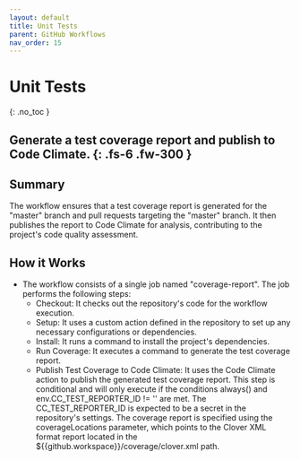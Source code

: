 ```yaml
---
layout: default
title: Unit Tests
parent: GitHub Workflows
nav_order: 15
---
```


# Unit Tests
{: .no_toc }

Generate a test coverage report and publish to Code Climate.
{: .fs-6 .fw-300 }
---

## Summary
The workflow ensures that a test coverage report is generated for the "master" branch and pull requests targeting the "master" branch. It then publishes the report to Code Climate for analysis, contributing to the project's code quality assessment.

## How it Works 
- The workflow consists of a single job named "coverage-report". The job performs the following steps:
    - Checkout: It checks out the repository's code for the workflow execution.
    - Setup: It uses a custom action defined in the repository to set up any necessary configurations or dependencies.
    - Install: It runs a command to install the project's dependencies.
    - Run Coverage: It executes a command to generate the test coverage report.
    - Publish Test Coverage to Code Climate: It uses the Code Climate action to publish the generated test coverage report. This step is conditional and will only execute if the conditions always() and env.CC_TEST_REPORTER_ID != '' are met. The CC_TEST_REPORTER_ID is expected to be a secret in the repository's settings. The coverage report is specified using the coverageLocations parameter, which points to the Clover XML format report located in the ${{github.workspace}}/coverage/clover.xml path.

